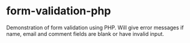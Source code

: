 # form-validation-php
Demonstration of form validation using PHP. Will give error messages if name, email and comment fields are blank or have invalid input.
